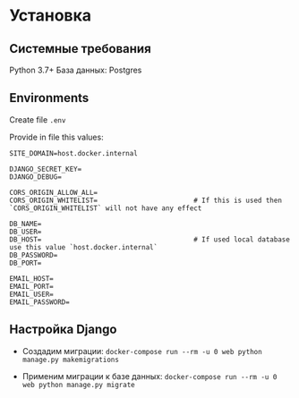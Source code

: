 # Установка

## Системные требования
Python 3.7+
База данных: Postgres

## Environments

Create file `.env`

Provide in file this values:

```
SITE_DOMAIN=host.docker.internal

DJANGO_SECRET_KEY=
DJANGO_DEBUG=

CORS_ORIGIN_ALLOW_ALL=
CORS_ORIGIN_WHITELIST=                        # If this is used then `CORS_ORIGIN_WHITELIST` will not have any effect

DB_NAME=
DB_USER=
DB_HOST=                                      # If used local database use this value `host.docker.internal`
DB_PASSWORD=
DB_PORT=

EMAIL_HOST=
EMAIL_PORT=
EMAIL_USER=
EMAIL_PASSWORD=
```

## Настройка Django

* Создадим миграции: `docker-compose run --rm -u 0 web python manage.py makemigrations`

* Применим миграции к базе данных: `docker-compose run --rm -u 0 web python manage.py migrate`

